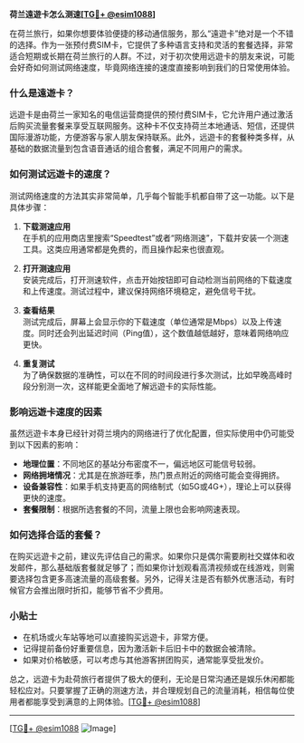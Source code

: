 **荷兰遠遊卡怎么测速[[TG💪+ @esim1088](https://t.me/s/esim1088)]**

在荷兰旅行，如果你想要体验便捷的移动通信服务，那么“遠遊卡”绝对是一个不错的选择。作为一张预付费SIM卡，它提供了多种语言支持和灵活的套餐选择，非常适合短期或长期在荷兰旅行的人群。不过，对于初次使用远遊卡的朋友来说，可能会好奇如何测试网络速度，毕竟网络连接的速度直接影响到我们的日常使用体验。

### 什么是遠遊卡？

远遊卡是由荷兰一家知名的电信运营商提供的预付费SIM卡，它允许用户通过激活后购买流量套餐来享受互联网服务。这种卡不仅支持荷兰本地通话、短信，还提供国际漫游功能，方便游客与家人朋友保持联系。此外，远遊卡的套餐种类多样，从基础的数据流量到包含语音通话的组合套餐，满足不同用户的需求。

### 如何测试远遊卡的速度？

测试网络速度的方法其实非常简单，几乎每个智能手机都自带了这一功能。以下是具体步骤：

1. **下载测速应用**  
   在手机的应用商店里搜索“Speedtest”或者“网络测速”，下载并安装一个测速工具。这类应用通常都是免费的，而且操作起来也很直观。

2. **打开测速应用**  
   安装完成后，打开测速软件，点击开始按钮即可自动检测当前网络的下载速度和上传速度。测试过程中，建议保持网络环境稳定，避免信号干扰。

3. **查看结果**  
   测试完成后，屏幕上会显示你的下载速度（单位通常是Mbps）以及上传速度。同时还会列出延迟时间（Ping值），这个数值越低越好，意味着网络响应更快。

4. **重复测试**  
   为了确保数据的准确性，可以在不同的时间段进行多次测试，比如早晚高峰时段分别测一次，这样能更全面地了解远遊卡的实际性能。

### 影响远遊卡速度的因素

虽然远遊卡本身已经针对荷兰境内的网络进行了优化配置，但实际使用中仍可能受到以下因素的影响：

- **地理位置**：不同地区的基站分布密度不一，偏远地区可能信号较弱。
- **网络拥堵情况**：尤其是在旅游旺季，热门景点附近的网络可能会变得拥挤。
- **设备兼容性**：如果手机支持更高的网络制式（如5G或4G+），理论上可以获得更快的速度。
- **套餐限制**：根据所选套餐的不同，流量上限也会影响网速表现。

### 如何选择合适的套餐？

在购买远遊卡之前，建议先评估自己的需求。如果你只是偶尔需要刷社交媒体和收发邮件，那么基础版套餐就足够了；而如果你计划观看高清视频或在线游戏，则需要选择包含更多高速流量的高级套餐。另外，记得关注是否有额外优惠活动，有时候官方会推出限时折扣，能够节省不少费用。

### 小贴士

- 在机场或火车站等地可以直接购买远遊卡，非常方便。
- 记得提前备份好重要信息，因为激活新卡后旧卡中的数据会被清除。
- 如果对价格敏感，可以考虑与其他游客拼团购买，通常能享受批发价。

总之，远遊卡为赴荷旅行者提供了极大的便利，无论是日常沟通还是娱乐休闲都能轻松应对。只要掌握了正确的测速方法，并合理规划自己的流量消耗，相信每位使用者都能享受到满意的上网体验。[[TG💪+ @esim1088](https://t.me/s/esim1088)]

---

[[TG💪+ @esim1088](https://t.me/s/esim1088) ![Image](https://i.postimg.cc/4NQfJmqS/Snipaste-2025-05-13-00-14-12.png)]